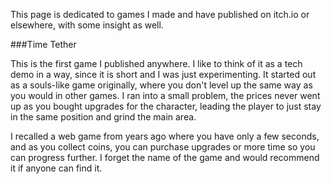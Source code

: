 This page is dedicated to games I made and have published on itch.io or elsewhere, with some insight as well.

###Time Tether

This is the first game I published anywhere.
I like to think of it as a tech demo in a way, since it is short and I was just experimenting.
It started out as a souls-like game originally, where you don't level up the same way as you would in other games.
I ran into a small problem, the prices never went up as you bought upgrades for the character, leading the player to just stay in the same position and grind the main area.

I recalled a web game from years ago where you have only a few seconds, and as you collect coins, you can purchase upgrades or more time so you can progress further.
I forget the name of the game and would recommend it if anyone can find it.
